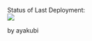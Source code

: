 
Status of Last Deployment:<br>
<img src="https://github.com/ aayakubi/ci_aws/workflows/pipe-aws/badge.svg?branch=master"><br>


by ayakubi
